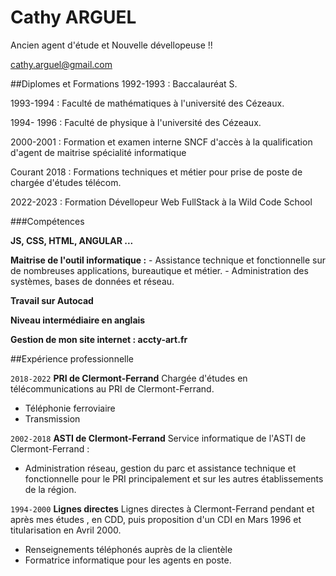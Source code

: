

# Cathy ARGUEL
Ancien agent d'étude et Nouvelle dévellopeuse !!
<div id="mail-adress">
  <a href="cathy.arguel@gmail.com">cathy.arguel@gmail.com</a>
</di>

##Diplomes et Formations
1992-1993 : Baccalauréat S.

1993-1994 :    Faculté de mathématiques à l'université des Cézeaux.

1994- 1996 : Faculté de physique à l'université des Cézeaux.

2000-2001 : Formation et examen interne SNCF d'accès à la qualification d'agent de maitrise spécialité informatique

Courant 2018 : Formations techniques et métier pour prise de poste de chargée d'études télécom.

2022-2023 : Formation Dévellopeur Web FullStack à la Wild Code School

###Compétences

__JS, CSS, HTML, ANGULAR ...__

__Maitrise de l'outil informatique :__ 
     - Assistance technique et fonctionnelle
      sur de nombreuses applications,
      bureautique et métier.
     -  Administration des systèmes,
      bases de données et réseau.

__Travail sur Autocad__

__Niveau intermédiaire en anglais__

__Gestion de mon site internet : accty-art.fr__

##Expérience professionnelle

`2018-2022`
__PRI de Clermont-Ferrand__
Chargée d'études en télécommunications au PRI de Clermont-Ferrand.
- Téléphonie ferroviaire
- Transmission

`2002-2018`
__ASTI de Clermont-Ferrand__
Service informatique de l'ASTI de Clermont-Ferrand :
- Administration réseau, gestion du parc et assistance technique et fonctionnelle  pour le PRI principalement et sur les autres établissements de la région.

`1994-2000`
__Lignes directes__
Lignes directes à Clermont-Ferrand pendant et après mes études , en CDD, puis proposition d'un CDI en Mars 1996 et titularisation en Avril 2000.
- Renseignements téléphonés auprès de la clientèle
- Formatrice informatique pour les agents en poste.
